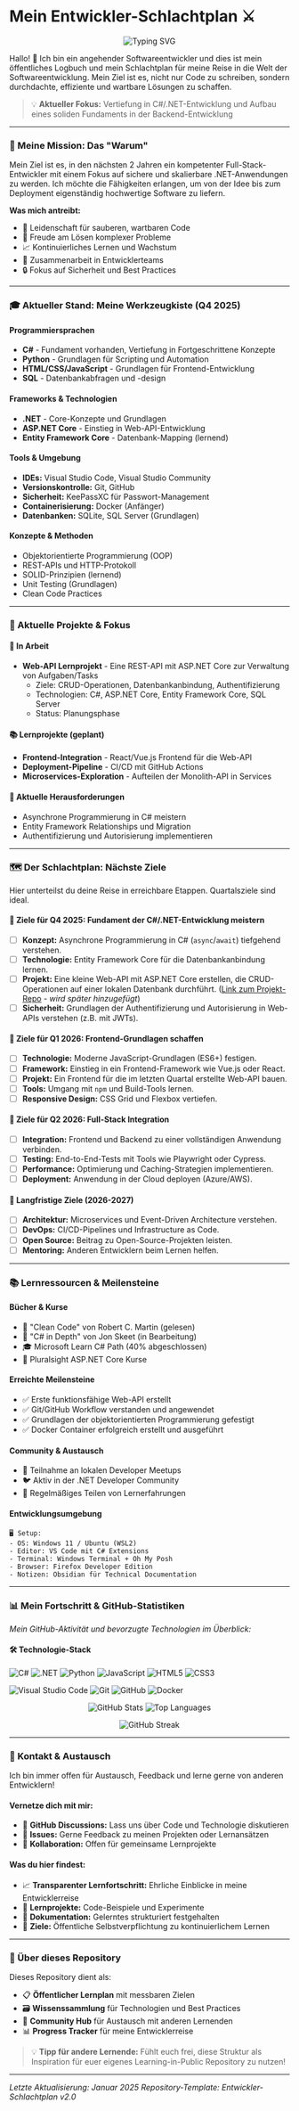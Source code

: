 # Mein Entwickler-Schlachtplan ⚔️

<p align="center">
  <img src="https://readme-typing-svg.herokuapp.com?font=Fira+Code&size=22&duration=4000&pause=1000&color=58A6FF&center=true&vCenter=true&width=600&lines=Mein+Entwickler-Schlachtplan+%E2%9A%94%EF%B8%8F;Learning+in+Public;.NET+%7C+C%23+%7C+Full-Stack;Von+den+Grundlagen+zum+Profi" alt="Typing SVG" />
</p>

Hallo! 👋 Ich bin ein angehender Softwareentwickler und dies ist mein öffentliches Logbuch und mein Schlachtplan für meine Reise in die Welt der Softwareentwicklung. Mein Ziel ist es, nicht nur Code zu schreiben, sondern durchdachte, effiziente und wartbare Lösungen zu schaffen.

> 💡 **Aktueller Fokus:** Vertiefung in C#/.NET-Entwicklung und Aufbau eines soliden Fundaments in der Backend-Entwicklung

---

### 🎯 Meine Mission: Das "Warum"

Mein Ziel ist es, in den nächsten 2 Jahren ein kompetenter Full-Stack-Entwickler mit einem Fokus auf sichere und skalierbare .NET-Anwendungen zu werden. Ich möchte die Fähigkeiten erlangen, um von der Idee bis zum Deployment eigenständig hochwertige Software zu liefern.

**Was mich antreibt:**
- 🚀 Leidenschaft für sauberen, wartbaren Code
- 🧩 Freude am Lösen komplexer Probleme
- 📈 Kontinuierliches Lernen und Wachstum
- 🤝 Zusammenarbeit in Entwicklerteams
- 🔒 Fokus auf Sicherheit und Best Practices

---

### 🎓 Aktueller Stand: Meine Werkzeugkiste (Q4 2025)

#### **Programmiersprachen**
- **C#** - Fundament vorhanden, Vertiefung in Fortgeschrittene Konzepte
- **Python** - Grundlagen für Scripting und Automation
- **HTML/CSS/JavaScript** - Grundlagen für Frontend-Entwicklung
- **SQL** - Datenbankabfragen und -design

#### **Frameworks & Technologien**
- **.NET** - Core-Konzepte und Grundlagen
- **ASP.NET Core** - Einstieg in Web-API-Entwicklung
- **Entity Framework Core** - Datenbank-Mapping (lernend)

#### **Tools & Umgebung**
- **IDEs:** Visual Studio Code, Visual Studio Community
- **Versionskontrolle:** Git, GitHub
- **Sicherheit:** KeePassXC für Passwort-Management
- **Containerisierung:** Docker (Anfänger)
- **Datenbanken:** SQLite, SQL Server (Grundlagen)

#### **Konzepte & Methoden**
- Objektorientierte Programmierung (OOP)
- REST-APIs und HTTP-Protokoll
- SOLID-Prinzipien (lernend)
- Unit Testing (Grundlagen)
- Clean Code Practices

---

### 💼 Aktuelle Projekte & Fokus

#### 🔨 **In Arbeit**
- **Web-API Lernprojekt** - Eine REST-API mit ASP.NET Core zur Verwaltung von Aufgaben/Tasks
  - Ziele: CRUD-Operationen, Datenbankanbindung, Authentifizierung
  - Technologien: C#, ASP.NET Core, Entity Framework Core, SQL Server
  - Status: Planungsphase

#### 📚 **Lernprojekte (geplant)**
- **Frontend-Integration** - React/Vue.js Frontend für die Web-API
- **Deployment-Pipeline** - CI/CD mit GitHub Actions
- **Microservices-Exploration** - Aufteilen der Monolith-API in Services

#### 🎯 **Aktuelle Herausforderungen**
- Asynchrone Programmierung in C# meistern
- Entity Framework Relationships und Migration
- Authentifizierung und Autorisierung implementieren

---

### 🗺️ Der Schlachtplan: Nächste Ziele

Hier unterteilst du deine Reise in erreichbare Etappen. Quartalsziele sind ideal.

#### 🏁 **Ziele für Q4 2025: Fundament der C#/.NET-Entwicklung meistern**

-   [ ] **Konzept:** Asynchrone Programmierung in C# (`async`/`await`) tiefgehend verstehen.
-   [ ] **Technologie:** Entity Framework Core für die Datenbankanbindung lernen.
-   [ ] **Projekt:** Eine kleine Web-API mit ASP.NET Core erstellen, die CRUD-Operationen auf einer lokalen Datenbank durchführt. ([Link zum Projekt-Repo]() - *wird später hinzugefügt*)
-   [ ] **Sicherheit:** Grundlagen der Authentifizierung und Autorisierung in Web-APIs verstehen (z.B. mit JWTs).

#### 🏁 **Ziele für Q1 2026: Frontend-Grundlagen schaffen**

-   [ ] **Technologie:** Moderne JavaScript-Grundlagen (ES6+) festigen.
-   [ ] **Framework:** Einstieg in ein Frontend-Framework wie Vue.js oder React.
-   [ ] **Projekt:** Ein Frontend für die im letzten Quartal erstellte Web-API bauen.
-   [ ] **Tools:** Umgang mit `npm` und Build-Tools lernen.
-   [ ] **Responsive Design:** CSS Grid und Flexbox vertiefen.

#### 🎯 **Ziele für Q2 2026: Full-Stack Integration**

-   [ ] **Integration:** Frontend und Backend zu einer vollständigen Anwendung verbinden.
-   [ ] **Testing:** End-to-End-Tests mit Tools wie Playwright oder Cypress.
-   [ ] **Performance:** Optimierung und Caching-Strategien implementieren.
-   [ ] **Deployment:** Anwendung in der Cloud deployen (Azure/AWS).

#### 🚀 **Langfristige Ziele (2026-2027)**

-   [ ] **Architektur:** Microservices und Event-Driven Architecture verstehen.
-   [ ] **DevOps:** CI/CD-Pipelines und Infrastructure as Code.
-   [ ] **Open Source:** Beitrag zu Open-Source-Projekten leisten.
-   [ ] **Mentoring:** Anderen Entwicklern beim Lernen helfen.

---

### 📚 Lernressourcen & Meilensteine

#### **Bücher & Kurse**
- 📖 "Clean Code" von Robert C. Martin (gelesen)
- 📖 "C# in Depth" von Jon Skeet (in Bearbeitung)
- 🎓 Microsoft Learn C# Path (40% abgeschlossen)
- 🎥 Pluralsight ASP.NET Core Kurse

#### **Erreichte Meilensteine**
- ✅ Erste funktionsfähige Web-API erstellt
- ✅ Git/GitHub Workflow verstanden und angewendet
- ✅ Grundlagen der objektorientierten Programmierung gefestigt
- ✅ Docker Container erfolgreich erstellt und ausgeführt

#### **Community & Austausch**
- 💬 Teilnahme an lokalen Developer Meetups
- 🐦 Aktiv in der .NET Developer Community
- 📝 Regelmäßiges Teilen von Lernerfahrungen

#### **Entwicklungsumgebung**
```
🖥️ Setup:
- OS: Windows 11 / Ubuntu (WSL2)
- Editor: VS Code mit C# Extensions
- Terminal: Windows Terminal + Oh My Posh
- Browser: Firefox Developer Edition
- Notizen: Obsidian für Technical Documentation
```

---

### 📊 Mein Fortschritt & GitHub-Statistiken

*Mein GitHub-Aktivität und bevorzugte Technologien im Überblick:*

#### **🛠️ Technologie-Stack**

![C#](https://img.shields.io/badge/C%23-%23239120.svg?style=for-the-badge&logo=c-sharp&logoColor=white)
![.NET](https://img.shields.io/badge/.NET-5C2D91?style=for-the-badge&logo=.net&logoColor=white)
![Python](https://img.shields.io/badge/python-3670A0?style=for-the-badge&logo=python&logoColor=ffdd54)
![JavaScript](https://img.shields.io/badge/javascript-%23323330.svg?style=for-the-badge&logo=javascript&logoColor=%23F7DF1E)
![HTML5](https://img.shields.io/badge/html5-%23E34F26.svg?style=for-the-badge&logo=html5&logoColor=white)
![CSS3](https://img.shields.io/badge/css3-%231572B6.svg?style=for-the-badge&logo=css3&logoColor=white)

![Visual Studio Code](https://img.shields.io/badge/Visual%20Studio%20Code-0078d4.svg?style=for-the-badge&logo=visual-studio-code&logoColor=white)
![Git](https://img.shields.io/badge/git-%23F05033.svg?style=for-the-badge&logo=git&logoColor=white)
![GitHub](https://img.shields.io/badge/github-%23121011.svg?style=for-the-badge&logo=github&logoColor=white)
![Docker](https://img.shields.io/badge/docker-%230db7ed.svg?style=for-the-badge&logo=docker&logoColor=white)

<p align="center">
  <img src="https://github-readme-stats.vercel.app/api?username=Querulantenkind&show_icons=true&theme=tokyonight&hide_border=true" alt="GitHub Stats"/>
  <img src="https://github-readme-stats.vercel.app/api/top-langs/?username=Querulantenkind&layout=compact&theme=tokyonight&hide_border=true" alt="Top Languages"/>
</p>

<p align="center">
  <img src="https://github-readme-streak-stats.herokuapp.com/?user=Querulantenkind&theme=tokyonight&hide_border=true" alt="GitHub Streak"/>
</p>

---

### 🔗 Kontakt & Austausch

Ich bin immer offen für Austausch, Feedback und lerne gerne von anderen Entwicklern!

#### **Vernetze dich mit mir:**
- 💬 **GitHub Discussions:** Lass uns über Code und Technologie diskutieren
- 📧 **Issues:** Gerne Feedback zu meinen Projekten oder Lernansätzen
- 🤝 **Kollaboration:** Offen für gemeinsame Lernprojekte

#### **Was du hier findest:**
- 📈 **Transparenter Lernfortschritt:** Ehrliche Einblicke in meine Entwicklerreise
- 🔧 **Lernprojekte:** Code-Beispiele und Experimente
- 📝 **Dokumentation:** Gelerntes strukturiert festgehalten
- 🎯 **Ziele:** Öffentliche Selbstverpflichtung zu kontinuierlichem Lernen

---

### 🎨 Über dieses Repository

Dieses Repository dient als:
- 📋 **Öffentlicher Lernplan** mit messbaren Zielen
- 🗃️ **Wissenssammlung** für Technologien und Best Practices  
- 🤝 **Community Hub** für Austausch mit anderen Lernenden
- 📊 **Progress Tracker** für meine Entwicklerreise

> 💡 **Tipp für andere Lernende:** Fühlt euch frei, diese Struktur als Inspiration für euer eigenes Learning-in-Public Repository zu nutzen!

---

*Letzte Aktualisierung: Januar 2025*
*Repository-Template: Entwickler-Schlachtplan v2.0*
